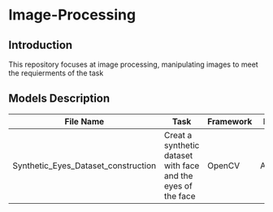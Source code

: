 # Image-Processing

## Introduction
This repository focuses at image processing, manipulating images to meet the requierments of the task

## Models Description
| File Name  |Task  | Framework    | Metrics       | GPU |  Dataset | Models | 
| ----- | ------------ | ------------- |---- | ---------- | ------- |------- |
| Synthetic_Eyes_Dataset_construction | Creat a synthetic dataset with face and the eyes of the face | OpenCV | Accuracy | Tesla T4 | celeb a| 


